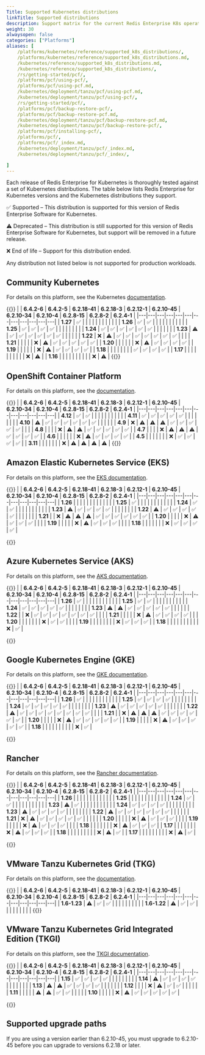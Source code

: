 ```yaml
---
Title: Supported Kubernetes distributions
linkTitle: Supported distributions
description: Support matrix for the current Redis Enterprise K8s operator
weight: 30
alwaysopen: false
categories: ["Platforms"]
aliases: [
    /platforms/kubernetes/reference/supported_k8s_distributions/,
    /platforms/kubernetes/reference/supported_k8s_distributions.md,
    /kubernetes/reference/supported_k8s_distributions.md,
    /kubernetes/reference/supported_k8s_distributions/,
    /rs/getting-started/pcf/,
    /platforms/pcf/using-pcf/,
    /platforms/pcf/using-pcf.md,
    /kubernetes/deployment/tanzu/pcf/using-pcf.md,
    /kubernetes/deployment/tanzu/pcf/using-pcf/,
    /rs/getting-started/pcf/,
    /platforms/pcf/backup-restore-pcf/,
    /platforms/pcf/backup-restore-pcf.md,
    /kubernetes/deployment/tanzu/pcf/backup-restore-pcf.md,
    /kubernetes/deployment/tanzu/pcf/backup-restore-pcf/,
    /platforms/pcf/installing-pcf/,
    /platforms/pcf/,
    /platforms/pcf/_index.md,
    /kubernetes/deployment/tanzu/pcf/_index.md,
    /kubernetes/deployment/tanzu/pcf/_index/,

]
---
```


Each release of Redis Enterprise for Kubernetes is thoroughly tested against a set of Kubernetes distributions. The table below lists Redis Enterprise for Kubernetes versions and the Kubernetes distributions they support.

<span title="Check mark icon">&#x2705;</span> Supported – This distribution is supported for this version of Redis Enterprise Software for Kubernetes.

<span title="Warning icon">&#x26A0;&#xFE0F;</span> Deprecated – This distribution is still supported for this version of Redis Enterprise Software for Kubernetes, but support will be removed in a future release.

<span title="X icon">&#x274c;</span> End of life – Support for this distribution ended.

Any distribution not listed below is not supported for production workloads.

## Community Kubernetes

For details on this platform, see the Kubernetes [documentation](https://kubernetes.io/docs/home/supported-doc-versions/).

{{<table-scrollable>}}
|  | <nobr>**6.4.2-6**</nobr> | <nobr>**6.4.2-5**</nobr> | <nobr>**6.2.18-41**</nobr> | <nobr>**6.2.18-3**</nobr> | <nobr>**6.2.12-1**</nobr> | <nobr>**6.2.10-45**</nobr> | <nobr>**6.2.10-34**</nobr> | <nobr>**6.2.10-4**</nobr> | <nobr>**6.2.8-15**</nobr> | <nobr>**6.2.8-2**</nobr> | <nobr>**6.2.4-1**</nobr> |
|---|---|---|---|---|---|---|---|---|---|---|---|
| **1.27** | <span title="Supported">&#x2705;</span> |  |  |  |  |  |  |  |  |  |  |
| **1.26** | <span title="Supported">&#x2705;</span> | <span title="Supported">&#x2705;</span> |  |  |  |  |  |  |  |  |  |
| **1.25** | <span title="Supported">&#x2705;</span> | <span title="Supported">&#x2705;</span> | <span title="Supported">&#x2705;</span> | <span title="Supported">&#x2705;</span> |  |  |  |  |  |  |  |
| **1.24** | <span title="Supported">&#x2705;</span> | <span title="Supported">&#x2705;</span> | <span title="Supported">&#x2705;</span> | <span title="Supported">&#x2705;</span> | <span title="Supported">&#x2705;</span> | <span title="Supported">&#x2705;</span> |  |  |  |  |  |
| **1.23** | <span title="Deprecated">&#x26A0;&#xFE0F;</span> | <span title="Supported">&#x2705;</span> | <span title="Supported">&#x2705;</span> | <span title="Supported">&#x2705;</span> | <span title="Supported">&#x2705;</span> | <span title="Supported">&#x2705;</span> | <span title="Supported">&#x2705;</span> |  |  |  |  |
| **1.22** | <span title="X icon">&#x274c;</span> | <span title="Deprecated">&#x26A0;&#xFE0F;</span> | <span title="Supported">&#x2705;</span> | <span title="Supported">&#x2705;</span> | <span title="Supported">&#x2705;</span> | <span title="Supported">&#x2705;</span> | <span title="Supported">&#x2705;</span> | <span title="Supported">&#x2705;</span> | <span title="Supported">&#x2705;</span> |  |  |
| **1.21** |  |  |  |  | <span title="X icon">&#x274c;</span> | <span title="Deprecated">&#x26A0;&#xFE0F;</span> | <span title="Supported">&#x2705;</span> | <span title="Supported">&#x2705;</span> | <span title="Supported">&#x2705;</span> | <span title="Supported">&#x2705;</span> | <span title="Supported">&#x2705;</span> |
| **1.20** |  |  |  |  |  | <span title="X icon">&#x274c;</span> | <span title="Deprecated">&#x26A0;&#xFE0F;</span> | <span title="Supported">&#x2705;</span> | <span title="Supported">&#x2705;</span> | <span title="Supported">&#x2705;</span> | <span title="Supported">&#x2705;</span> |
| **1.19** |  |  |  |  |  | <span title="X icon">&#x274c;</span> | <span title="Deprecated">&#x26A0;&#xFE0F;</span> | <span title="Supported">&#x2705;</span> | <span title="Supported">&#x2705;</span> | <span title="Supported">&#x2705;</span> | <span title="Supported">&#x2705;</span> |
| **1.18** |  |  |  |  |  |  |  | <span title="Supported">&#x2705;</span> | <span title="Supported">&#x2705;</span> | <span title="Supported">&#x2705;</span> | <span title="Supported">&#x2705;</span> |
| **1.17** |  |  |  |  |  |  |  |  |  | <span title="X icon">&#x274c;</span> | <span title="Deprecated">&#x26A0;&#xFE0F;</span> |
| **1.16** |  |  |  |  |  |  |  |  |  | <span title="X icon">&#x274c;</span> | <span title="Deprecated">&#x26A0;&#xFE0F;</span> |
{{</table-scrollable>}}

## OpenShift Container Platform

For details on this platform, see the [documentation](https://docs.openshift.com/container-platform/4.13/welcome/index.html).

{{<table-scrollable>}}
|  | <nobr>**6.4.2-6**</nobr> | <nobr>**6.4.2-5**</nobr> | <nobr>**6.2.18-41**</nobr> | <nobr>**6.2.18-3**</nobr> | <nobr>**6.2.12-1**</nobr> | <nobr>**6.2.10-45**</nobr> | <nobr>**6.2.10-34**</nobr> | <nobr>**6.2.10-4**</nobr> | <nobr>**6.2.8-15**</nobr> | <nobr>**6.2.8-2**</nobr> | <nobr>**6.2.4-1**</nobr> |
|---|---|---|---|---|---|---|---|---|---|---|---|
| **4.12** | <span title="Supported">&#x2705;</span> | <span title="Supported">&#x2705;</span> |  |  |  |  |  |  |  |  |  |
| **4.11** | <span title="Supported">&#x2705;</span> | <span title="Supported">&#x2705;</span> | <span title="Supported">&#x2705;</span> | <span title="Supported">&#x2705;</span> | <span title="Supported">&#x2705;</span> |  |  |  |  |  |  |
| **4.10** | <span title="Deprecated">&#x26A0;&#xFE0F;</span> | <span title="Supported">&#x2705;</span> | <span title="Supported">&#x2705;</span> | <span title="Supported">&#x2705;</span> | <span title="Supported">&#x2705;</span> | <span title="Supported">&#x2705;</span> | <span title="Supported">&#x2705;</span> |  |  |  |  |
| **4.9** | <span title="X icon">&#x274c;</span> | <span title="Deprecated">&#x26A0;&#xFE0F;</span> | <span title="Deprecated">&#x26A0;&#xFE0F;</span> | <span title="Deprecated">&#x26A0;&#xFE0F;</span> | <span title="Supported">&#x2705;</span> | <span title="Supported">&#x2705;</span> | <span title="Supported">&#x2705;</span> | <span title="Supported">&#x2705;</span> | <span title="Supported">&#x2705;</span> |  |  |
| **4.8** |  |  |  | <span title="X icon">&#x274c;</span> | <span title="Deprecated">&#x26A0;&#xFE0F;</span> | <span title="Deprecated">&#x26A0;&#xFE0F;</span> | <span title="Supported">&#x2705;</span> | <span title="Supported">&#x2705;</span> | <span title="Supported">&#x2705;</span> | <span title="Supported">&#x2705;</span> | <span title="Supported">&#x2705;</span> |
| **4.7** |  |  |  | <span title="X icon">&#x274c;</span> | <span title="Deprecated">&#x26A0;&#xFE0F;</span> | <span title="Deprecated">&#x26A0;&#xFE0F;</span> | <span title="Deprecated">&#x26A0;&#xFE0F;</span> | <span title="Supported">&#x2705;</span> | <span title="Supported">&#x2705;</span> | <span title="Supported">&#x2705;</span> | <span title="Supported">&#x2705;</span> |
| **4.6** |  |  |  |  |  | <span title="X icon">&#x274c;</span> | <span title="Deprecated">&#x26A0;&#xFE0F;</span> | <span title="Supported">&#x2705;</span> | <span title="Supported">&#x2705;</span> | <span title="Supported">&#x2705;</span> | <span title="Supported">&#x2705;</span> |
| **4.5** |  |  |  |  |  |  | <span title="X icon">&#x274c;</span> | <span title="Supported">&#x2705;</span> | <span title="Supported">&#x2705;</span> | <span title="Supported">&#x2705;</span> | <span title="Supported">&#x2705;</span> |
| **3.11** |  |  |  |  |  |  | <span title="X icon">&#x274c;</span> | <span title="Deprecated">&#x26A0;&#xFE0F;</span> | <span title="Deprecated">&#x26A0;&#xFE0F;</span> | <span title="Deprecated">&#x26A0;&#xFE0F;</span> | <span title="Deprecated">&#x26A0;&#xFE0F;</span> |
{{</table-scrollable>}}

## Amazon Elastic Kubernetes Service (EKS)

For details on this platform, see the [EKS documentation](https://docs.aws.amazon.com/eks/?icmpid=docs_homepage_containers).

{{<table-scrollable>}}
|  | <nobr>**6.4.2-6**</nobr> | <nobr>**6.4.2-5**</nobr> | <nobr>**6.2.18-41**</nobr> | <nobr>**6.2.18-3**</nobr> | <nobr>**6.2.12-1**</nobr> | <nobr>**6.2.10-45**</nobr> | <nobr>**6.2.10-34**</nobr> | <nobr>**6.2.10-4**</nobr> | <nobr>**6.2.8-15**</nobr> | <nobr>**6.2.8-2**</nobr> | <nobr>**6.2.4-1**</nobr> |
|---|---|---|---|---|---|---|---|---|---|---|---|
| **1.26** |  |  |  |  |  |  |  |  |  |  |  |
| **1.25** | <span title="Supported">&#x2705;</span> |  |  |  |  |  |  |  |  |  |  |
| **1.24** | <span title="Supported">&#x2705;</span> | <span title="Supported">&#x2705;</span> |  |  |  |  |  |  |  |  |  |
| **1.23** | <span title="Deprecated">&#x26A0;&#xFE0F;</span> | <span title="Supported">&#x2705;</span> | <span title="Supported">&#x2705;</span> | <span title="Supported">&#x2705;</span> | <span title="Supported">&#x2705;</span> |  |  |  |  |  |  |
| **1.22** | <span title="Deprecated">&#x26A0;&#xFE0F;</span> | <span title="Supported">&#x2705;</span> | <span title="Supported">&#x2705;</span> | <span title="Supported">&#x2705;</span> | <span title="Supported">&#x2705;</span> | <span title="Supported">&#x2705;</span> |  |  |  |  |  |
| **1.21** |  | <span title="X icon">&#x274c;</span> | <span title="Deprecated">&#x26A0;&#xFE0F;</span> | <span title="Deprecated">&#x26A0;&#xFE0F;</span> | <span title="Deprecated">&#x26A0;&#xFE0F;</span> | <span title="Supported">&#x2705;</span> | <span title="Supported">&#x2705;</span> | <span title="Supported">&#x2705;</span> | <span title="Supported">&#x2705;</span> | <span title="Supported">&#x2705;</span> | <span title="Supported">&#x2705;</span> |
| **1.20** |  |  |  |  | <span title="X icon">&#x274c;</span> | <span title="Deprecated">&#x26A0;&#xFE0F;</span> | <span title="Supported">&#x2705;</span> | <span title="Supported">&#x2705;</span> | <span title="Supported">&#x2705;</span> |  |  |
| **1.19** |  |  |  |  | <span title="X icon">&#x274c;</span> | <span title="Deprecated">&#x26A0;&#xFE0F;</span> | <span title="Supported">&#x2705;</span> | <span title="Supported">&#x2705;</span> | <span title="Supported">&#x2705;</span> |  |  |
| **1.18** |  |  |  |  |  |  | <span title="X icon">&#x274c;</span> | <span title="Supported">&#x2705;</span> | <span title="Supported">&#x2705;</span> | <span title="Supported">&#x2705;</span> | <span title="Supported">&#x2705;</span> |

{{</table-scrollable>}}

## Azure Kubernetes Service (AKS)

For details on this platform, see the [AKS documentation](https://learn.microsoft.com/en-us/azure/aks/). 

{{<table-scrollable>}}
|  | <nobr>**6.4.2-6**</nobr> | <nobr>**6.4.2-5**</nobr> | <nobr>**6.2.18-41**</nobr> | <nobr>**6.2.18-3**</nobr> | <nobr>**6.2.12-1**</nobr> | <nobr>**6.2.10-45**</nobr> | <nobr>**6.2.10-34**</nobr> | <nobr>**6.2.10-4**</nobr> | <nobr>**6.2.8-15**</nobr> | <nobr>**6.2.8-2**</nobr> | <nobr>**6.2.4-1**</nobr> |
|---|---|---|---|---|---|---|---|---|---|---|---|
| **1.26** | <span title="Supported">&#x2705;</span> |  |  |  |  |  |  |  |  |  |  |
| **1.25** | <span title="Supported">&#x2705;</span> | <span title="Supported">&#x2705;</span> |  |  |  |  |  |  |  |  |  |
| **1.24** | <span title="Supported">&#x2705;</span> | <span title="Supported">&#x2705;</span> | <span title="Supported">&#x2705;</span> | <span title="Supported">&#x2705;</span> | <span title="Supported">&#x2705;</span> |  |  |  |  |  |  |
| **1.23** | <span title="Deprecated">&#x26A0;&#xFE0F;</span> | <span title="Deprecated">&#x26A0;&#xFE0F;</span> | <span title="Supported">&#x2705;</span> | <span title="Supported">&#x2705;</span> | <span title="Supported">&#x2705;</span> | <span title="Supported">&#x2705;</span> | <span title="Supported">&#x2705;</span> |  |  |  |  |
| **1.22** |  | <span title="X icon">&#x274c;</span> | <span title="Supported">&#x2705;</span> | <span title="Supported">&#x2705;</span> | <span title="Supported">&#x2705;</span> | <span title="Supported">&#x2705;</span> | <span title="Supported">&#x2705;</span> | <span title="Supported">&#x2705;</span> | <span title="Supported">&#x2705;</span> |  |  |
| **1.21** |  |  |  |  | <span title="X icon">&#x274c;</span> | <span title="Deprecated">&#x26A0;&#xFE0F;</span> | <span title="Supported">&#x2705;</span> | <span title="Supported">&#x2705;</span> | <span title="Supported">&#x2705;</span> | <span title="Supported">&#x2705;</span> |  |
| **1.20** |  |  |  |  |  |  | <span title="X icon">&#x274c;</span> | <span title="Supported">&#x2705;</span> | <span title="Supported">&#x2705;</span> |  |  |
| **1.19** |  |  |  |  |  |  |  | <span title="X icon">&#x274c;</span> | <span title="Supported">&#x2705;</span> | <span title="Supported">&#x2705;</span> | <span title="Supported">&#x2705;</span> |
| **1.18** |  |  |  |  |  |  |  |  |  | <span title="X icon">&#x274c;</span> | <span title="Supported">&#x2705;</span> |

{{</table-scrollable>}}

## Google Kubernetes Engine (GKE)

For details on this platform, see the [GKE documentation](https://cloud.google.com/kubernetes-engine/docs).

{{<table-scrollable>}}
|  | <nobr>**6.4.2-6**</nobr> | <nobr>**6.4.2-5**</nobr> | <nobr>**6.2.18-41**</nobr> | <nobr>**6.2.18-3**</nobr> | <nobr>**6.2.12-1**</nobr> | <nobr>**6.2.10-45**</nobr> | <nobr>**6.2.10-34**</nobr> | <nobr>**6.2.10-4**</nobr> | <nobr>**6.2.8-15**</nobr> | <nobr>**6.2.8-2**</nobr> | <nobr>**6.2.4-1**</nobr> |
|---|---|---|---|---|---|---|---|---|---|---|---|
| **1.26** | <span title="Supported">&#x2705;</span> |  |  |  |  |  |  |  |  |  |  |
| **1.25** | <span title="Supported">&#x2705;</span> | <span title="Supported">&#x2705;</span> | <span title="Supported">&#x2705;</span> | <span title="Supported">&#x2705;</span> |  |  |  |  |  |  |  |
| **1.24** | <span title="Supported">&#x2705;</span> | <span title="Supported">&#x2705;</span> | <span title="Supported">&#x2705;</span> | <span title="Supported">&#x2705;</span> | <span title="Supported">&#x2705;</span> |  |  |  |  |  |  |
| **1.23** | <span title="Deprecated">&#x26A0;&#xFE0F;</span> | <span title="Supported">&#x2705;</span> | <span title="Supported">&#x2705;</span> | <span title="Supported">&#x2705;</span> | <span title="Supported">&#x2705;</span> | <span title="Supported">&#x2705;</span> |  |  |  |  |  |
| **1.22** | <span title="Deprecated">&#x26A0;&#xFE0F;</span> | <span title="Supported">&#x2705;</span> | <span title="Supported">&#x2705;</span> | <span title="Supported">&#x2705;</span> | <span title="Supported">&#x2705;</span> | <span title="Supported">&#x2705;</span> | <span title="Supported">&#x2705;</span> | <span title="Supported">&#x2705;</span> | <span title="Supported">&#x2705;</span> |  |  |
| **1.21** |  | <span title="X icon">&#x274c;</span> | <span title="Deprecated">&#x26A0;&#xFE0F;</span> | <span title="Deprecated">&#x26A0;&#xFE0F;</span> | <span title="Deprecated">&#x26A0;&#xFE0F;</span> | <span title="Supported">&#x2705;</span> | <span title="Supported">&#x2705;</span> | <span title="Supported">&#x2705;</span> | <span title="Supported">&#x2705;</span> | <span title="Supported">&#x2705;</span> | <span title="Supported">&#x2705;</span> |
| **1.20** |  |  |  |  | <span title="X icon">&#x274c;</span> | <span title="Deprecated">&#x26A0;&#xFE0F;</span> | <span title="Supported">&#x2705;</span> | <span title="Supported">&#x2705;</span> | <span title="Supported">&#x2705;</span> | <span title="Supported">&#x2705;</span> | <span title="Supported">&#x2705;</span> |
| **1.19** |  |  |  |  | <span title="X icon">&#x274c;</span> | <span title="Deprecated">&#x26A0;&#xFE0F;</span> | <span title="Supported">&#x2705;</span> | <span title="Supported">&#x2705;</span> | <span title="Supported">&#x2705;</span> | <span title="Supported">&#x2705;</span> | <span title="Supported">&#x2705;</span> |
| **1.18** |  |  |  |  |  |  |  |  |  | <span title="X icon">&#x274c;</span> | <span title="Supported">&#x2705;</span> |

{{</table-scrollable>}}

## Rancher

For details on this platform, see the [Rancher documentation](https://ranchermanager.docs.rancher.com/).

{{<table-scrollable>}}
|  | <nobr>**6.4.2-6**</nobr> | <nobr>**6.4.2-5**</nobr> | <nobr>**6.2.18-41**</nobr> | <nobr>**6.2.18-3**</nobr> | <nobr>**6.2.12-1**</nobr> | <nobr>**6.2.10-45**</nobr> | <nobr>**6.2.10-34**</nobr> | <nobr>**6.2.10-4**</nobr> | <nobr>**6.2.8-15**</nobr> | <nobr>**6.2.8-2**</nobr> | <nobr>**6.2.4-1**</nobr> |
|---|---|---|---|---|---|---|---|---|---|---|---|
| **1.26** |  |  |  |  |  |  |  |  |  |  |  |
| **1.25** |  |  |  |  |  |  |  |  |  |  |  |
| **1.24** | <span title="Supported">&#x2705;</span> | <span title="Supported">&#x2705;</span> |  |  |  |  |  |  |  |  |  |
| **1.23** | <span title="Deprecated">&#x26A0;&#xFE0F;</span> | <span title="Supported">&#x2705;</span> |  |  |  |  |  |  |  |  |  |
| **1.24** | <span title="Supported">&#x2705;</span> | <span title="Supported">&#x2705;</span> | <span title="Supported">&#x2705;</span> | <span title="Supported">&#x2705;</span> |  |  |  |  |  |  |  |
| **1.23** | <span title="Deprecated">&#x26A0;&#xFE0F;</span> | <span title="Supported">&#x2705;</span> | <span title="Supported">&#x2705;</span> | <span title="Supported">&#x2705;</span> | <span title="Supported">&#x2705;</span> |  |  |  |  |  |  |
| **1.22** | <span title="Deprecated">&#x26A0;&#xFE0F;</span> | <span title="Supported">&#x2705;</span> | <span title="Supported">&#x2705;</span> | <span title="Supported">&#x2705;</span> | <span title="Supported">&#x2705;</span> | <span title="Supported">&#x2705;</span> | <span title="Supported">&#x2705;</span> |  |  |  |  |
| **1.21** | <span title="X icon">&#x274c;</span> | <span title="Deprecated">&#x26A0;&#xFE0F;</span> | <span title="Supported">&#x2705;</span> | <span title="Supported">&#x2705;</span> | <span title="Supported">&#x2705;</span> | <span title="Supported">&#x2705;</span> | <span title="Supported">&#x2705;</span> |  |  |  |  |
| **1.20** |  |  |  |  | <span title="X icon">&#x274c;</span> | <span title="Deprecated">&#x26A0;&#xFE0F;</span> | <span title="Supported">&#x2705;</span> | <span title="Supported">&#x2705;</span> | <span title="Supported">&#x2705;</span> |  |  |
| **1.19** |  |  |  |  | <span title="X icon">&#x274c;</span> | <span title="Deprecated">&#x26A0;&#xFE0F;</span> | <span title="Supported">&#x2705;</span> | <span title="Supported">&#x2705;</span> | <span title="Supported">&#x2705;</span> |  |  |
| **1.18** |  |  |  |  |  |  | <span title="X icon">&#x274c;</span> | <span title="Deprecated">&#x26A0;&#xFE0F;</span> | <span title="Supported">&#x2705;</span> | <span title="Supported">&#x2705;</span> | <span title="Supported">&#x2705;</span> |
| **1.17** |  |  |  |  |  |  | <span title="X icon">&#x274c;</span> | <span title="Deprecated">&#x26A0;&#xFE0F;</span> | <span title="Supported">&#x2705;</span> | <span title="Supported">&#x2705;</span> | <span title="Supported">&#x2705;</span> |
| **1.18** |  |  |  |  |  |  |  |  | <span title="X icon">&#x274c;</span> | <span title="Deprecated">&#x26A0;&#xFE0F;</span> | <span title="Supported">&#x2705;</span> |
| **1.17** |  |  |  |  |  |  |  |  | <span title="X icon">&#x274c;</span> | <span title="Deprecated">&#x26A0;&#xFE0F;</span> | <span title="Supported">&#x2705;</span> |

{{</table-scrollable>}}

## VMware Tanzu Kubernetes Grid (TKG)

For details on this platform, see the [documentation](https://docs.vmware.com/en/VMware-Tanzu-Kubernetes-Grid/index.html).

{{<table-scrollable>}}
|  | <nobr>**6.4.2-6**</nobr> | <nobr>**6.4.2-5**</nobr> | <nobr>**6.2.18-41**</nobr> | <nobr>**6.2.18-3**</nobr> | <nobr>**6.2.12-1**</nobr> | <nobr>**6.2.10-45**</nobr> | <nobr>**6.2.10-34**</nobr> | <nobr>**6.2.10-4**</nobr> | <nobr>**6.2.8-15**</nobr> | <nobr>**6.2.8-2**</nobr> | <nobr>**6.2.4-1**</nobr> |
|---|---|---|---|---|---|---|---|---|---|---|---|
|  **1.6-1.23** | <span title="Deprecated">&#x26A0;&#xFE0F;</span> | <span title="Supported">&#x2705;</span> | <span title="Supported">&#x2705;</span> |  |  |  |  |  |  |  |  |
|  **1.6-1.22** | <span title="Deprecated">&#x26A0;&#xFE0F;</span> | <span title="Supported">&#x2705;</span> | <span title="Supported">&#x2705;</span> |  |  |  |  |  |  |  |  |
{{</table-scrollable>}}

## VMware Tanzu Kubernetes Grid Integrated Edition (TKGI)

For details on this platform, see the [TKGI documentation](https://docs.vmware.com/en/VMware-Tanzu-Kubernetes-Grid-Integrated-Edition/index.html).

{{<table-scrollable>}}
|  | <nobr>**6.4.2-6**</nobr> | <nobr>**6.4.2-5**</nobr> | <nobr>**6.2.18-41**</nobr> | <nobr>**6.2.18-3**</nobr> | <nobr>**6.2.12-1**</nobr> | <nobr>**6.2.10-45**</nobr> | <nobr>**6.2.10-34**</nobr> | <nobr>**6.2.10-4**</nobr> | <nobr>**6.2.8-15**</nobr> | <nobr>**6.2.8-2**</nobr> | <nobr>**6.2.4-1**</nobr> |
|---|---|---|---|---|---|---|---|---|---|---|---|
| **1.15** | <span title="Supported">&#x2705;</span> | <span title="Supported">&#x2705;</span> | <span title="Supported">&#x2705;</span> | <span title="Supported">&#x2705;</span> |  |  |  |  |  |  |  |
| **1.14** | <span title="Deprecated">&#x26A0;&#xFE0F;</span> | <span title="Supported">&#x2705;</span> | <span title="Supported">&#x2705;</span> | <span title="Supported">&#x2705;</span> | <span title="Supported">&#x2705;</span> |  |  |  |  |  |  |
| **1.13** | <span title="Deprecated">&#x26A0;&#xFE0F;</span> | <span title="Deprecated">&#x26A0;&#xFE0F;</span> | <span title="Supported">&#x2705;</span> | <span title="Supported">&#x2705;</span> | <span title="Supported">&#x2705;</span> | <span title="Supported">&#x2705;</span> |  |  |  |  |  |
| **1.12** |  |  |  | <span title="X icon">&#x274c;</span> | <span title="Deprecated">&#x26A0;&#xFE0F;</span> | <span title="Supported">&#x2705;</span> | <span title="Supported">&#x2705;</span> |  |  |  |  |
| **1.11** |  |  |  |  | <span title="Deprecated">&#x26A0;&#xFE0F;</span> | <span title="Deprecated">&#x26A0;&#xFE0F;</span> | <span title="Supported">&#x2705;</span> | <span title="Supported">&#x2705;</span> |  |  |  |
| **1.10** |  |  |  |  | <span title="X icon">&#x274c;</span> | <span title="Deprecated">&#x26A0;&#xFE0F;</span> | <span title="Supported">&#x2705;</span> | <span title="Supported">&#x2705;</span> | <span title="Supported">&#x2705;</span> | <span title="Supported">&#x2705;</span> | <span title="Supported">&#x2705;</span> |

{{</table-scrollable>}}


## Supported upgrade paths

   If you are using a version earlier than 6.2.10-45, you must upgrade to 6.2.10-45 before you can upgrade to versions 6.2.18 or later.
